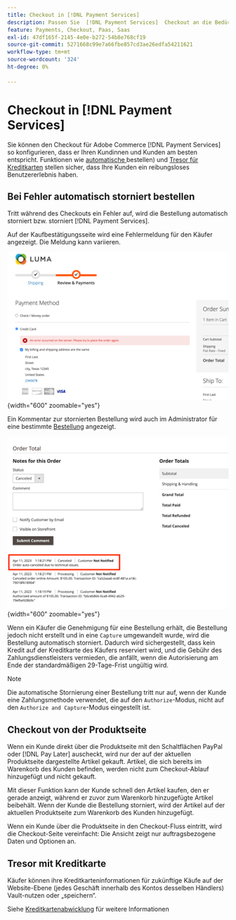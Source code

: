 ```yaml
---
title: Checkout in [!DNL Payment Services]
description: Passen Sie  [!DNL Payment Services]  Checkout an die Bedürfnisse Ihrer Kunden an.
feature: Payments, Checkout, Paas, Saas
exl-id: 47df165f-2145-4e0e-b272-54b8e768cf19
source-git-commit: 5271668c99e7a66fbe857cd3ae26edfa54211621
workflow-type: tm+mt
source-wordcount: '324'
ht-degree: 0%

---
```



# Checkout in [!DNL Payment Services]

Sie können den Checkout für Adobe Commerce [!DNL Payment Services] so konfigurieren, dass er Ihren Kundinnen und Kunden am besten entspricht. Funktionen wie [automatische ](#order-auto-voided-if-error) bestellen) und [Tresor für Kreditkarten](#credit-card-vaulting) stellen sicher, dass Ihre Kunden ein reibungsloses Benutzererlebnis haben.

## Bei Fehler automatisch storniert bestellen

Tritt während des Checkouts ein Fehler auf, wird die Bestellung automatisch storniert bzw. storniert [!DNL Payment Services].

Auf der Kaufbestätigungsseite wird eine Fehlermeldung für den Käufer angezeigt. Die Meldung kann variieren.

![Fehler beim Überprüfen](assets/user-checkout-error.png "Fehler beim Auschecken"){width="600" zoomable="yes"}

Ein Kommentar zur stornierten Bestellung wird auch im Administrator für eine bestimmte [Bestellung](https://experienceleague.adobe.com/docs/commerce-admin/stores-sales/order-management/orders/orders.html?lang=de) angezeigt.

![Stornierter Bestellkommentar in Admin für Bestellung](assets/admin-checkout-error.png "Stornierter Bestellkommentar in Admin für Bestellung"){width="600" zoomable="yes"}

Wenn ein Käufer die Genehmigung für eine Bestellung erhält, die Bestellung jedoch nicht erstellt und in eine `Capture` umgewandelt wurde, wird die Bestellung automatisch storniert. Dadurch wird sichergestellt, dass kein Kredit auf der Kreditkarte des Käufers reserviert wird, und die Gebühr des Zahlungsdienstleisters vermieden, die anfällt, wenn die Autorisierung am Ende der standardmäßigen 29-Tage-Frist ungültig wird.

>[!NOTE]
>
>Die automatische Stornierung einer Bestellung tritt nur auf, wenn der Kunde eine Zahlungsmethode verwendet, die auf den `Authorize`-Modus, nicht auf den `Authorize and Capture`-Modus eingestellt ist.

## Checkout von der Produktseite

Wenn ein Kunde direkt über die Produktseite mit den Schaltflächen PayPal oder [!DNL Pay Later] auscheckt, wird nur der auf der aktuellen Produktseite dargestellte Artikel gekauft. Artikel, die sich bereits im Warenkorb des Kunden befinden, werden nicht zum Checkout-Ablauf hinzugefügt und nicht gekauft.

Mit dieser Funktion kann der Kunde schnell den Artikel kaufen, den er gerade anzeigt, während er zuvor zum Warenkorb hinzugefügte Artikel beibehält.
Wenn der Kunde die Bestellung storniert, wird der Artikel auf der aktuellen Produktseite zum Warenkorb des Kunden hinzugefügt.

Wenn ein Kunde über die Produktseite in den Checkout-Fluss eintritt, wird die Checkout-Seite vereinfacht: Die Ansicht zeigt nur auftragsbezogene Daten und Optionen an.

## Tresor mit Kreditkarte

Käufer können ihre Kreditkarteninformationen für zukünftige Käufe auf der Website-Ebene (jedes Geschäft innerhalb des Kontos desselben Händlers) Vault-nutzen oder „speichern“.

Siehe [Kreditkartenabwicklung](vaulting.md) für weitere Informationen
